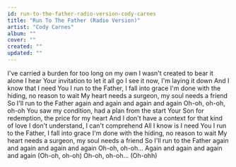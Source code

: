 ```yaml
---
id: run-to-the-father-radio-version-cody-carnes
title: "Run To The Father (Radio Version)"
artist: "Cody Carnes"
album: ""
cover: ""
created: ""
updated: ""
---
```


I've carried a burden for too long on my own
I wasn't created to bear it alone
I hear Your invitation to let it all go
I see it now, I'm laying it down
And I know that I need You
I run to the Father, I fall into grace
I'm done with the hiding, no reason to wait
My heart needs a surgeon, my soul needs a friend
So I'll run to the Father again and again and again and again
Oh-oh, oh-oh, oh-oh
You saw my condition, had a plan from the start
Your Son for redemption, the price for my heart
And I don't have a context for that kind of love
I don't understand, I can't comprehend
All I know is I need You
I run to the Father, I fall into grace
I'm done with the hiding, no reason to wait
My heart needs a surgeon, my soul needs a friend
So I'll run to the Father again and again and again and again
Oh-oh, oh-oh…
Again and again and again and again (Oh-oh, oh-oh)
Oh-oh, oh-oh… (Oh-ohh)